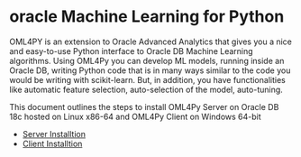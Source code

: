 # oracle Machine Learning for Python

OML4PY is an extension to Oracle Advanced Analytics that gives you a nice and easy-to-use Python interface to Oracle DB Machine Learning algorithms.
Using OML4Py you can develop ML models, running inside an Oracle DB, writing Python code that is in many ways similar to the code you would be writing with scikit-learn.
But, in addition, you have functionalities like automatic feature selection, auto-selection of the model, auto-tuning.

This document outlines the steps to install OML4Py Server on Oracle DB 18c hosted on Linux x86-64 and OML4Py Client on Windows 64-bit

  * [Server Installtion](/ServerInstall.md)
  * [Client Installtion](/ClientInstall.md)

